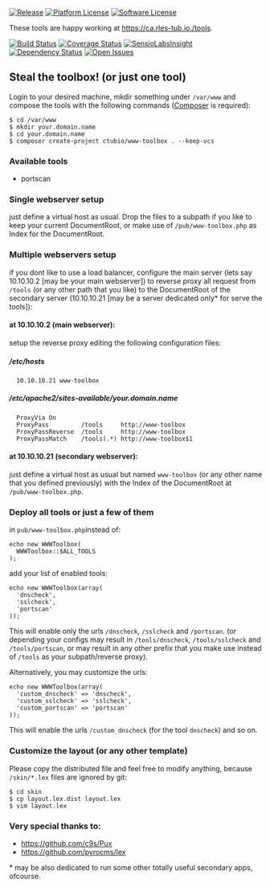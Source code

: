 [![Release](https://img.shields.io/packagist/vpre/ctubio/www-toolbox.svg?label=release)](https://packagist.org/packages/ctubio/www-toolbox)
[![Platform License](https://img.shields.io/badge/platform-unix--like-lightgray.svg)](https://www.gnu.org/)
[![Software License](https://img.shields.io/badge/license-MIT-111111.svg)](LICENSE)

These tools are happy working at https://ca.rles-tub.io./tools.

[![Build Status](https://img.shields.io/travis/ctubio/www-toolbox/master.svg?label=test%20suite)](https://travis-ci.org/ctubio/www-toolbox)
[![Coverage Status](https://img.shields.io/coveralls/ctubio/www-toolbox/master.svg?label=code%20coverage)](https://coveralls.io/r/ctubio/www-toolbox?branch=master)
[![SensioLabsInsight](https://img.shields.io/sensiolabs/i/8d716efb-1ffc-401e-83c5-d1a643e0fa97.svg)](https://insight.sensiolabs.com/projects/8d716efb-1ffc-401e-83c5-d1a643e0fa97)
[![Dependency Status](https://www.versioneye.com/user/projects/559752a8616634002100001b/badge.svg?style=flat)](https://www.versioneye.com/user/projects/559752a8616634002100001b)
[![Open Issues](https://img.shields.io/github/issues/ctubio/www-toolbox.svg)](https://github.com/ctubio/www-toolbox/issues)
## Steal the toolbox! (or just one tool)
Login to your desired machine, mkdir something under ```/var/www``` and compose the tools with the following commands ([Composer](https://getcomposer.org/doc/00-intro.md#installation-linux-unix-osx) is required):
```
$ cd /var/www
$ mkdir your.domain.name
$ cd your.domain.name
$ composer create-project ctubio/www-toolbox . --keep-vcs
```
### Available tools
 - portscan

### Single webserver setup
just define a virtual host as usual. Drop the files to a subpath if you like to keep your current DocumentRoot, or make use of ```/pub/www-toolbox.php``` as Index for the DocumentRoot.

### Multiple webservers setup
if you dont like to use a load balancer, configure the main server (lets say 10.10.10.2 [may be your main webserver]) to reverse proxy all request from ```/tools``` (or any other path that you like) to the DocumentRoot of the secondary server (10.10.10.21 [may be a server dedicated only* for serve the tools]):
#### at 10.10.10.2 (main webserver):
setup the reverse proxy editing the following configuration files:
##### /etc/hosts
```
  10.10.10.21 www-toolbox
```
##### /etc/apache2/sites-available/your.domain.name
```
  ProxyVia On
  ProxyPass         /tools     http://www-toolbox
  ProxyPassReverse  /tools     http://www-toolbox
  ProxyPassMatch    /tools(.*) http://www-toolbox$1
```
#### at 10.10.10.21 (secondary webserver):
just define a virtual host as usual but named ```www-toolbox``` (or any other name that you defined previously) with the Index of the DocumentRoot at ```/pub/www-toolbox.php```.

### Deploy all tools or just a few of them
in ```pub/www-toolbox.php```instead of:
```
echo new WWWToolbox(
  WWWToolbox::$ALL_TOOLS
);
```
add your list of enabled tools:
```
echo new WWWToolbox(array(
  'dnscheck',
  'sslcheck',
  'portscan'
));
```
This will enable only the urls ```/dnscheck```, ```/sslcheck``` and ```/portscan```.
(or depending your configs may result in ```/tools/dnscheck```, ```/tools/sslcheck``` and ```/tools/portscan```, or may result in any other prefix that you make use instead of ```/tools``` as your subpath/reverse proxy).

Alternatively, you may customize the urls:
```
echo new WWWToolbox(array(
  'custom_dnscheck' => 'dnscheck',
  'custom_sslcheck' => 'sslcheck',
  'custom_portscan' => 'portscan'
));
```
This will enable the urls ```/custom_dnscheck``` (for the tool ```dnscheck```) and so on.
### Customize the layout (or any other template)
Please copy the distributed file and feel free to modify anything, because ```/skin/*.lex``` files  are ignored by git:
```
$ cd skin
$ cp layout.lex.dist layout.lex
$ vim layout.lex
```
### Very special thanks to:
- https://github.com/c9s/Pux
- https://github.com/pyrocms/lex

\* may be also dedicated to run some other totally useful secondary apps, ofcourse.
